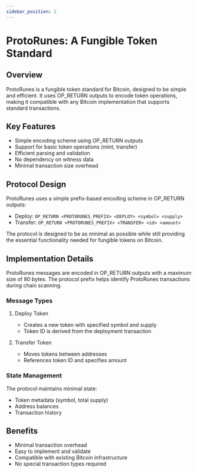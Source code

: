 ```yaml
---
sidebar_position: 2
---
```


# ProtoRunes: A Fungible Token Standard

## Overview

ProtoRunes is a fungible token standard for Bitcoin, designed to be simple and efficient. It uses OP_RETURN outputs to encode token operations, making it compatible with any Bitcoin implementation that supports standard transactions.

## Key Features

- Simple encoding scheme using OP_RETURN outputs
- Support for basic token operations (mint, transfer)
- Efficient parsing and validation
- No dependency on witness data
- Minimal transaction size overhead

## Protocol Design

ProtoRunes uses a simple prefix-based encoding scheme in OP_RETURN outputs:

- Deploy: `OP_RETURN <PROTORUNES_PREFIX> <DEPLOY> <symbol> <supply>`
- Transfer: `OP_RETURN <PROTORUNES_PREFIX> <TRANSFER> <id> <amount>`

The protocol is designed to be as minimal as possible while still providing the essential functionality needed for fungible tokens on Bitcoin.

## Implementation Details

ProtoRunes messages are encoded in OP_RETURN outputs with a maximum size of 80 bytes. The protocol prefix helps identify ProtoRunes transactions during chain scanning.

### Message Types

1. Deploy Token

   - Creates a new token with specified symbol and supply
   - Token ID is derived from the deployment transaction

2. Transfer Token
   - Moves tokens between addresses
   - References token ID and specifies amount

### State Management

The protocol maintains minimal state:

- Token metadata (symbol, total supply)
- Address balances
- Transaction history

## Benefits

- Minimal transaction overhead
- Easy to implement and validate
- Compatible with existing Bitcoin infrastructure
- No special transaction types required
